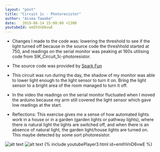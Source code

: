 ```yaml
---
layout: "post"
title: "Circuit 1c - Photoresistor"
author: "Aisea Tawake"
date:   2019-06-14 15:00:00 +1300
youtubeId: emIhVnD6vwE
---
```


* Changes I made to the code was: lowering the threshold to see if the light turned off because in the source code
  the threshhold started at 750, and readings on the serial monitor was peaking at 160s
   utilising code from SIK_Circuit_1c-photoresistor.
  
* The source code was provided by [Spark Fun](https://learn.sparkfun.com/tutorials/sparkfun-inventors-kit-experiment-guide---v40/circuit-1c-photoresistor)
  
* This circuit was run during the day, the shadow of my monitor was able to lower light enough to the light sensor to turn it on.
  Bring the light sensor to a bright area of the room managed to turn it off.

* In the video the readings on the serial monitor fluctuated when I moved the arduino because my arm still covered the light sensor which gave low readings at the start.

* Reflections: This exercise gives me a sense of how automated lights work in a house or in a garden (garden lights or pathway lights), where there is natural light the lights are switched off, and when there is an absence of natural light, the garden light/house lights are turned on. This maybe detected by some sort photoresistor.

![alt text](http://kate.ict.op.ac.nz/~tawaab1/Embedded%20Systems%20Portfolio/images/c3.png "image")
![alt text](http://kate.ict.op.ac.nz/~tawaab1/Embedded%20Systems%20Portfolio/images/c3a.png "image")
{% include youtubePlayer3.html id=emIhVnD6vwE %}